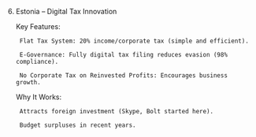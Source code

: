 6. Estonia – Digital Tax Innovation

    Key Features:

        Flat Tax System: 20% income/corporate tax (simple and efficient).

        E-Governance: Fully digital tax filing reduces evasion (98% compliance).

        No Corporate Tax on Reinvested Profits: Encourages business growth.

    Why It Works:

        Attracts foreign investment (Skype, Bolt started here).

        Budget surpluses in recent years.